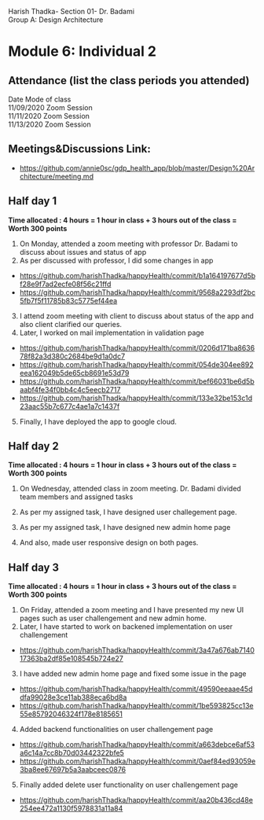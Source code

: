 Harish Thadka- Section 01- Dr. Badami  
Group A: Design Architecture
# Module 6: Individual 2

## Attendance (list the class periods you attended)

Date    Mode of class  
11/09/2020 Zoom Session    
11/11/2020 Zoom Session  
11/13/2020 Zoom Session 

## Meetings&Discussions Link:
- https://github.com/annie0sc/gdp_health_app/blob/master/Design%20Architecture/meeting.md

 ## Half day 1
**Time allocated : 4 hours = 1 hour in class + 3 hours out of the class = Worth 300 points**
1. On Monday, attended a zoom meeting with professor Dr. Badami to discuss about issues and status of app
2. As per discussed with professor, I did some changes in app
- https://github.com/harishThadka/happyHealth/commit/b1a164197677d5bf28e9f7ad2ecfe08f56c21ffd
- https://github.com/harishThadka/happyHealth/commit/9568a2293df2bc5fb7f5f11785b83c5775ef44ea
3. I attend zoom meeting with client to discuss about status of the app and also client clarified our queries.
4. Later, I worked on mail implementation in validation page
- https://github.com/harishThadka/happyHealth/commit/0206d171ba863678f82a3d380c2684be9d1a0dc7
- https://github.com/harishThadka/happyHealth/commit/054de304ee892eea162049b5de65cb8691e53d79
- https://github.com/harishThadka/happyHealth/commit/bef66031be6d5baabf4fe34f0bb4c4c5eecb2717
- https://github.com/harishThadka/happyHealth/commit/133e32be153c1d23aac55b7c677c4ae1a7c1437f
5. Finally, I have deployed the app to google cloud.

 ## Half day 2
 **Time allocated : 4 hours = 1 hour in class + 3 hours out of the class = Worth 300 points** 
 1. On Wednesday, attended class in zoom meeting. Dr. Badami divided team members and assigned tasks
 2. As per my assigned task, I have designed user challegement page.
 
 3. As per my assigned task, I have designed new admin home page
 
 4. And also, made user responsive design on both pages.
 
 
 ## Half day 3
 **Time allocated : 4 hours = 1 hour in class + 3 hours out of the class = Worth 300 points**   
1. On Friday, attended a zoom meeting and I have presented my new UI pages such as user challengement and new admin home.
2. Later, I have started to work on backened implementation on user challengement
- https://github.com/harishThadka/happyHealth/commit/3a47a676ab714017363ba2df85e108545b724e27
3. I have added new admin home page and fixed some issue in the page
- https://github.com/harishThadka/happyHealth/commit/49590eeaae45ddfa99028e3ce11ab388eca6bd8a
- https://github.com/harishThadka/happyHealth/commit/1be593825cc13e55e85792046324f178e8185651
4. Added backend functionalities on user challengement page
- https://github.com/harishThadka/happyHealth/commit/a663debce6af53a6c14a7cc8b70d03442322bfe5
- https://github.com/harishThadka/happyHealth/commit/0aef84ed93059e3ba8ee67697b5a3aabceec0876
5. Finally added delete user functionality on user challengement page
- https://github.com/harishThadka/happyHealth/commit/aa20b436cd48e254ee472a1130f5978831a11a84

